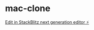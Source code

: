 # mac-clone

[Edit in StackBlitz next generation editor ⚡️](https://stackblitz.com/~/github.com/ChenReuven/mac-clone)